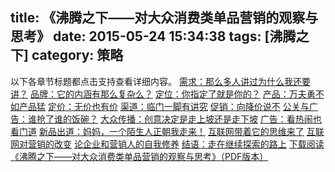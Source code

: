 title: 《沸腾之下——对大众消费类单品营销的观察与思考》
date: 2015-05-24 15:34:38
tags: [沸腾之下]
category: 策略
---
以下各章节标题都点击支持查看详细内容。
[需求：那么多人讲过为什么我还要讲？](http://alibobo.me/2015/05/21/marketting-notes-01/)
[品牌：它的内涵有那么复杂么？](http://alibobo.me/2015/05/21/marketting-notes-02/)
[定位：你指定了就是你的？](http://alibobo.me/2015/05/22/marketting-notes-03/)
[产品：万夫勇不如产品猛](http://alibobo.me/2015/05/22/marketting-notes-04/)
[定价：无价也有价](http://alibobo.me/2015/05/23/marketting-notes-05/)
[渠道：临门一脚有讲究](http://alibobo.me/2015/05/23/marketting-notes-06/)
[促销：向降价说不](http://alibobo.me/2015/05/23/marketting-notes-07/)
[公关与广告：谁抢了谁的饭碗？](http://alibobo.me/2015/05/23/marketting-notes-08/)
[大众传播：创意决定是走上坡还是走下坡](http://alibobo.me/2015/05/23/marketting-notes-09/)
[广告：看热闹也看门道](http://alibobo.me/2015/05/23/marketting-notes-10/)
[新品出道：妈妈，一个陌生人正朝我走来！](http://alibobo.me/2015/05/23/marketting-notes-11/)
[互联网带着它的思维来了](http://alibobo.me/2015/05/23/marketting-notes-12/)
[互联网对营销的改变](http://alibobo.me/2015/05/23/marketting-notes-13/)
[论企业和营销人的自我修养](http://alibobo.me/2015/05/23/marketting-notes-14/)
[结语：走在继续探索的路上](http://alibobo.me/2015/05/23/marketting-notes-15/)
[下载阅读《沸腾之下——对大众消费类单品营销的观察与思考》（PDF版本）]()